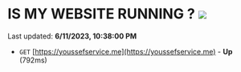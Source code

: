 # IS MY WEBSITE RUNNING ? [![](https://img.shields.io/static/v1?label=Sponsor&message=%E2%9D%A4&logo=GitHub&color=%23fe8e86)](https://github.com/sponsors/<username>)

Last updated: **6/11/2023, 10:38:00 PM**

- `GET` [https://youssefservice.me](https://youssefservice.me) - **Up** (792ms)
